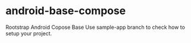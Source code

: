 # android-base-compose

Rootstrap Android Copose Base
Use sample-app branch to check how to setup your project.